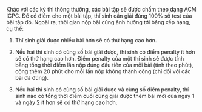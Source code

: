 Khác với các kỳ thi thông thường, các bài tập sẽ được chấm theo dạng ACM ICPC. Để có điểm cho một bài tập, thí sinh cần giải đúng 100% số test của bài tập đó. Ngoài ra, thời gian nộp bài cũng ảnh hưởng tới bảng xếp hạng, cụ thể:<br />

1. Thí sinh giải được nhiều bài hơn sẽ có thứ hạng cao hơn.<br />

2. Nếu hai thí sinh có cùng số bài giải được, thí sinh có điểm penalty ít hơn sẽ có thứ hạng cao hơn. Điểm penalty của một thí sinh sẽ được tính bằng tổng thời điểm lần nộp đúng đầu tiên của mỗi bài (tính theo phút), cộng thêm 20 phút cho mỗi lần nộp không thành công (chỉ đối với các bài đã đúng).<br />

3. Nếu hai thí sinh có cùng số bài giải được và cùng số điểm penalty, thí sinh nào có tổng thời điểm cuối cùng giải được thêm bài mới của ngày 1 và ngày 2 ít hơn sẽ có thứ hạng cao hơn.
